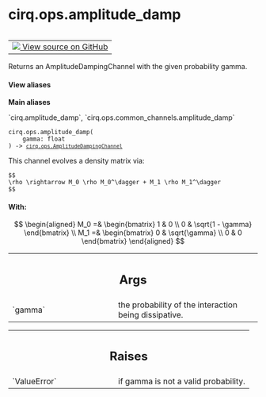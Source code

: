 <div itemscope itemtype="http://developers.google.com/ReferenceObject">
<meta itemprop="name" content="cirq.ops.amplitude_damp" />
<meta itemprop="path" content="Stable" />
</div>

# cirq.ops.amplitude_damp

<!-- Insert buttons and diff -->

<table class="tfo-notebook-buttons tfo-api" align="left">

<td>
  <a target="_blank" href="https://github.com/quantumlib/cirq/tree/master/cirq/ops/common_channels.py">
    <img src="https://www.tensorflow.org/images/GitHub-Mark-32px.png" />
    View source on GitHub
  </a>
</td>
</table>



Returns an AmplitudeDampingChannel with the given probability gamma.

<section class="expandable">
  <h4 class="showalways">View aliases</h4>
  <p>
<b>Main aliases</b>
<p>`cirq.amplitude_damp`, `cirq.ops.common_channels.amplitude_damp`</p>
</p>
</section>

<pre class="devsite-click-to-copy prettyprint lang-py tfo-signature-link">
<code>cirq.ops.amplitude_damp(
    gamma: float
) -> <a href="../../cirq/ops/AmplitudeDampingChannel.md"><code>cirq.ops.AmplitudeDampingChannel</code></a>
</code></pre>



<!-- Placeholder for "Used in" -->

This channel evolves a density matrix via:

    $$
    \rho \rightarrow M_0 \rho M_0^\dagger + M_1 \rho M_1^\dagger
    $$

#### With:


$$
\begin{aligned}
M_0 =& \begin{bmatrix}
        1 & 0  \\
        0 & \sqrt{1 - \gamma}
      \end{bmatrix}
\\
M_1 =& \begin{bmatrix}
        0 & \sqrt{\gamma} \\
        0 & 0
      \end{bmatrix}
\end{aligned}
$$



<!-- Tabular view -->
 <table class="responsive fixed orange">
<colgroup><col width="214px"><col></colgroup>
<tr><th colspan="2"><h2 class="add-link">Args</h2></th></tr>

<tr>
<td>
`gamma`
</td>
<td>
the probability of the interaction being dissipative.
</td>
</tr>
</table>



<!-- Tabular view -->
 <table class="responsive fixed orange">
<colgroup><col width="214px"><col></colgroup>
<tr><th colspan="2"><h2 class="add-link">Raises</h2></th></tr>

<tr>
<td>
`ValueError`
</td>
<td>
if gamma is not a valid probability.
</td>
</tr>
</table>

